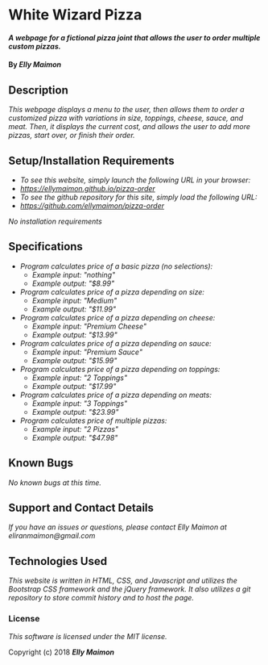 # White Wizard Pizza

#### _A webpage for a fictional pizza joint that allows the user to order multiple custom pizzas._

#### By _Elly Maimon_

## Description

_This webpage displays a menu to the user, then allows them to order a customized pizza with variations in size, toppings, cheese, sauce, and meat. Then, it displays the current cost, and allows the user to add more pizzas, start over, or finish their order._

## Setup/Installation Requirements

* _To see this website, simply launch the following URL in your browser:_
* _https://ellymaimon.github.io/pizza-order_
* _To see the github repository for this site, simply load the following URL:_
* _https://github.com/ellymaimon/pizza-order_

_No installation requirements_

## Specifications

* _Program calculates price of a basic pizza (no selections):_
  * _Example input: "nothing"_
  * _Example output: "$8.99"_
* _Program calculates price of a pizza depending on size:_
  * _Example input: "Medium"_
  * _Example output: "$11.99"_  
* _Program calculates price of a pizza depending on cheese:_
  * _Example input: "Premium Cheese"_
  * _Example output: "$13.99"_     
* _Program calculates price of a pizza depending on sauce:_
  * _Example input: "Premium Sauce"_
  * _Example output: "$15.99"_    
* _Program calculates price of a pizza depending on toppings:_
  * _Example input: "2 Toppings"_
  * _Example output: "$17.99"_  
* _Program calculates price of a pizza depending on meats:_
  * _Example input: "3 Toppings"_
  * _Example output: "$23.99"_    
* _Program calculates price of multiple pizzas:_
  * _Example input: "2 Pizzas"_
  * _Example output: "$47.98"_    

## Known Bugs

_No known bugs at this time._

## Support and Contact Details

_If you have an issues or questions, please contact Elly Maimon at eliranmaimon@gmail.com_

## Technologies Used

_This website is written in HTML, CSS, and Javascript and utilizes the Bootstrap CSS framework and the jQuery framework. It also utilizes a git repository to store commit history and to host the page._

### License

*This software is licensed under the MIT license.*

Copyright (c) 2018 **_Elly Maimon_**
